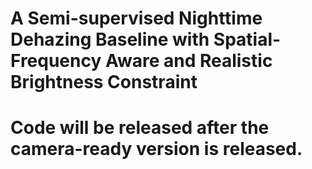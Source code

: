 # A Semi-supervised Nighttime Dehazing Baseline with Spatial-Frequency Aware and Realistic Brightness Constraint
# Code will be released after the camera-ready version is released.